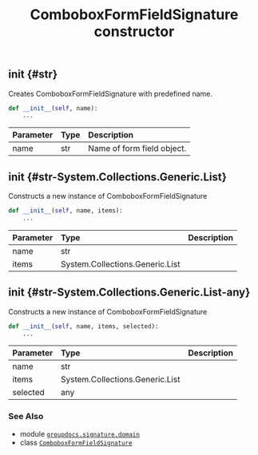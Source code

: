 ﻿---
title: ComboboxFormFieldSignature constructor
second_title: GroupDocs.Signature for Python via .NET API References
description: 
type: docs
url: /python-net/groupdocs.signature.domain/comboboxformfieldsignature/__init__/
is_root: false
weight: 10
---

## __init__ {#str}

Creates ComboboxFormFieldSignature with predefined name.



```python
def __init__(self, name):
    ...
```


| Parameter | Type | Description |
| :- | :- | :- |
| name | str | Name of form field object. |


## __init__ {#str-System.Collections.Generic.List<string>}

Constructs a new instance of ComboboxFormFieldSignature



```python
def __init__(self, name, items):
    ...
```


| Parameter | Type | Description |
| :- | :- | :- |
| name | str |  |
| items | System.Collections.Generic.List<string> |  |


## __init__ {#str-System.Collections.Generic.List<string>-any}

Constructs a new instance of ComboboxFormFieldSignature



```python
def __init__(self, name, items, selected):
    ...
```


| Parameter | Type | Description |
| :- | :- | :- |
| name | str |  |
| items | System.Collections.Generic.List<string> |  |
| selected | any |  |



### See Also
* module [`groupdocs.signature.domain`](../../)
* class [`ComboboxFormFieldSignature`](/signature/python-net/groupdocs.signature.domain/comboboxformfieldsignature)

